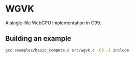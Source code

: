 # WGVK
A single-file WebGPU implementation in C99.
## Building an example
```bash
gcc examples/basic_compute.c src/wgvk.c -O3 -I include
```